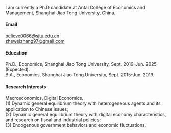 
I am currently a Ph.D candidate at Antai College of Economics and Management, Shanghai Jiao Tong University, China.

#### Email
believe0066@sjtu.edu.cn\
zheweizhang97@gmail.com

#### Education
Ph.D., Economics, Shanghai Jiao Tong University, Sept. 2019-Jun. 2025 (Expected).\
B.A., Economics, Shanghai Jiao Tong University, Sept. 2015-Jun. 2019.

#### Research Interests
Macroeconomics, Digital Economics.\
(1) Dynamic general equilibrium theory with heterogeneous agents and its application to Chinese issues; \
(2) Dynamic general equilibrium theory with digital economy characteristics, and research on fiscal and industrial policies;\
(3) Endogenous government behaviors and economic fluctuations.

